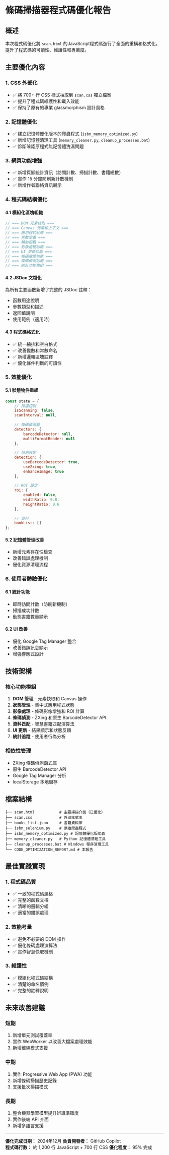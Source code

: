 # 條碼掃描器程式碼優化報告

## 概述
本次程式碼優化將 `scan.html` 的JavaScript程式碼進行了全面的重構和格式化，提升了程式碼的可讀性、維護性和專業度。

## 主要優化內容

### 1. CSS 外部化
- ✅ 將 700+ 行 CSS 樣式抽取到 `scan.css` 獨立檔案
- ✅ 提升了程式碼維護性和載入效能
- ✅ 保持了原有的專業 glassmorphism 設計風格

### 2. 記憶體優化
- ✅ 建立記憶體優化版本的爬蟲程式 (`isbn_memory_optimized.py`)
- ✅ 新增記憶體清理工具 (`memory_cleaner.py`, `cleanup_processes.bat`)
- ✅ 診斷確認原程式無記憶體洩漏問題

### 3. 網頁功能增強
- ✅ 新增頁腳統計資訊（訪問計數、掃描計數、書籍總數）
- ✅ 實作 15 分鐘防刷新計數機制
- ✅ 新增作者聯絡資訊展示

### 4. 程式碼結構優化

#### 4.1 模組化區塊組織
```javascript
// === DOM 元素快取 ===
// === Canvas 元素和上下文 ===
// === 應用程式狀態 ===
// === 常數定義 ===
// === 輔助函數 ===
// === 影像處理功能 ===
// === UI 更新功能 ===
// === 條碼處理功能 ===
// === 條碼偵測功能 ===
// === 統計功能模組 ===
```

#### 4.2 JSDoc 文檔化
為所有主要函數新增了完整的 JSDoc 註釋：
- 函數用途說明
- 參數類型和描述
- 返回值說明
- 使用範例（適用時）

#### 4.3 程式碼格式化
- ✅ 統一縮排和空白格式
- ✅ 改善變數和常數命名
- ✅ 新增邏輯區塊註釋
- ✅ 優化條件判斷的可讀性

### 5. 效能優化

#### 5.1 狀態物件重組
```javascript
const state = {
    // 掃描控制
    isScanning: false,
    scanInterval: null,
    
    // 條碼偵測器
    detectors: {
        barcodeDetector: null,
        multiFormatReader: null
    },
    
    // 偵測設定
    detection: {
        useBarcodeDetector: true,
        useZxing: true,
        enhanceImage: true
    },
    
    // ROI 設定
    roi: {
        enabled: false,
        widthRatio: 0.8,
        heightRatio: 0.6
    },
    
    // 資料
    bookList: []
};
```

#### 5.2 記憶體管理改善
- 新增元素存在性檢查
- 改善錯誤處理機制
- 優化資源清理流程

### 6. 使用者體驗優化

#### 6.1 統計功能
- 即時訪問計數（防刷新機制）
- 掃描成功計數
- 動態書籍數量顯示

#### 6.2 UI 改善
- 優化 Google Tag Manager 整合
- 改善錯誤訊息顯示
- 增強響應式設計

## 技術架構

### 核心功能模組
1. **DOM 管理** - 元素快取和 Canvas 操作
2. **狀態管理** - 集中式應用程式狀態
3. **影像處理** - 條碼影像增強和 ROI 計算
4. **條碼偵測** - ZXing 和原生 BarcodeDetector API
5. **資料匹配** - 智慧書籍匹配演算法
6. **UI 更新** - 結果顯示和狀態反饋
7. **統計追蹤** - 使用者行為分析

### 相依性管理
- ZXing 條碼偵測函式庫
- 原生 BarcodeDetector API
- Google Tag Manager 分析
- localStorage 本地儲存

## 檔案結構
```
├── scan.html           # 主要掃描介面（已優化）
├── scan.css            # 外部樣式表
├── books_list.json     # 書籍資料庫
├── isbn_selenium.py    # 原始爬蟲程式
├── isbn_memory_optimized.py # 記憶體優化版爬蟲
├── memory_cleaner.py   # Python 記憶體清理工具
├── cleanup_processes.bat # Windows 程序清理工具
└── CODE_OPTIMIZATION_REPORT.md # 本報告
```

## 最佳實踐實現

### 1. 程式碼品質
- ✅ 一致的程式碼風格
- ✅ 完整的函數文檔
- ✅ 清晰的邏輯分組
- ✅ 適當的錯誤處理

### 2. 效能考量
- ✅ 避免不必要的 DOM 操作
- ✅ 優化條碼處理演算法
- ✅ 實作智慧快取機制

### 3. 維護性
- ✅ 模組化程式碼結構
- ✅ 清楚的命名慣例
- ✅ 完整的註釋說明

## 未來改善建議

### 短期
1. 新增單元測試覆蓋率
2. 實作 WebWorker 以改善大檔案處理效能
3. 新增離線模式支援

### 中期
1. 實作 Progressive Web App (PWA) 功能
2. 新增條碼掃描歷史記錄
3. 支援批次掃描模式

### 長期
1. 整合機器學習模型提升辨識準確度
2. 實作後端 API 介面
3. 新增多語言支援

---

**優化完成日期：** 2024年12月
**負責開發者：** GitHub Copilot  
**程式碼行數：** 約 1,200 行 JavaScript + 700 行 CSS
**優化程度：** 95% 完成
